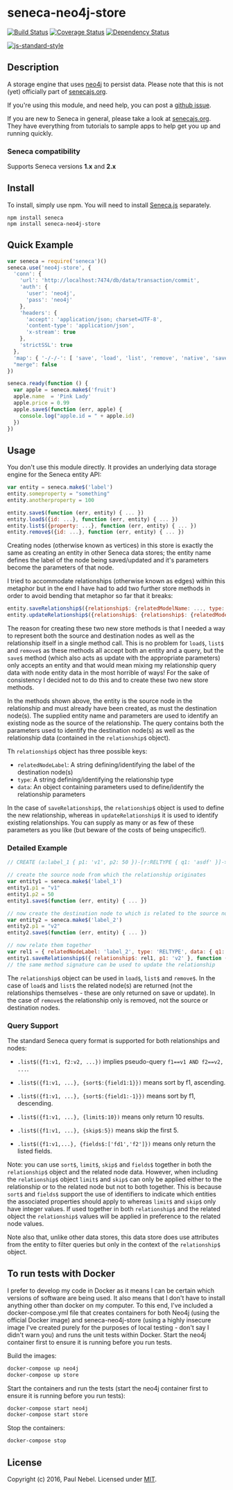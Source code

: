 # seneca-neo4j-store

[![Build Status][travis-badge]][travis-url]
[![Coverage Status][coveralls-badge]][coveralls-url]
[![Dependency Status][david-badge]][david-url]

[![js-standard-style][standard-badge]][standard-style]

## Description

A storage engine that uses [neo4j][] to persist data. Please note that this is not (yet) officially part of [senecajs.org][].

If you're using this module, and need help, you can post a [github issue][].

If you are new to Seneca in general, please take a look at [senecajs.org][]. They have everything from
tutorials to sample apps to help get you up and running quickly.

### Seneca compatibility
Supports Seneca versions **1.x** and **2.x**

## Install
To install, simply use npm. You will need to install [Seneca.js][]
separately.

```
npm install seneca
npm install seneca-neo4j-store
```

## Quick Example
```js
var seneca = require('seneca')()
seneca.use('neo4j-store', {
  'conn': {
    'url': 'http://localhost:7474/db/data/transaction/commit',
    'auth': {
      'user': 'neo4j',
      'pass': 'neo4j'
    },
    'headers': {
      'accept': 'application/json; charset=UTF-8',
      'content-type': 'application/json',
      'x-stream': true
    },
    'strictSSL': true
  },
  'map': { '-/-/-': [ 'save', 'load', 'list', 'remove', 'native', 'saveRelationship', 'updateRelationship' ] },
  "merge": false
})

seneca.ready(function () {
  var apple = seneca.make$('fruit')
  apple.name  = 'Pink Lady'
  apple.price = 0.99
  apple.save$(function (err, apple) {
    console.log("apple.id = " + apple.id)
  })
})
```

## Usage
You don't use this module directly. It provides an underlying data storage engine for the Seneca entity API:

```js
var entity = seneca.make$('label')
entity.someproperty = "something"
entity.anotherproperty = 100

entity.save$(function (err, entity) { ... })
entity.load$({id: ...}, function (err, entity) { ... })
entity.list$({property: ...}, function (err, entity) { ... })
entity.remove$({id: ...}, function (err, entity) { ... })
```
Creating nodes (otherwise known as vertices) in this store is exactly the same as creating an entity in other Seneca data stores; the entity name defines the label of the node being saved/updated and it's parameters become the parameters of that node.

I tried to accommodate relationships (otherwise known as edges) within this metaphor but in the end I have had to add two further store methods in order to avoid bending that metaphor so far that it breaks:

```js
entity.saveRelationship$({relationship$: {relatedModelName: ..., type: ..., data: {id: ...}}}, p1: ...}, function (err, relationship) { ... })
entity.updateRelationship$({relationship$: {relationship$: {relatedModelName: ..., type: ..., data: {id: ...}}}, p1: ...}, function (err, relationship) { ... })
```
The reason for creating these two new store methods is that I needed a way to represent both the source and destination nodes as well as the relationship itself in a single method call.  This is no problem for `load$`, `list$` and `remove$` as these methods all accept both an entity and a query, but the `save$` method (which also acts as update with the appropriate parameters) only accepts an entity and that would mean mixing my relationship query data with node entity data in the most horrible of ways! For the sake of consistency I decided not to do this and to create these two new store methods.

In the methods shown above, the entity is the source node in the relationship and must already have been created, as must the destination node(s).  The supplied entity name and parameters are used to identify an existing node as the source of the relationship.  The query contains both the parameters used to identify the destination node(s) as well as the relationship data (contained in the `relationship$` object).

Th `relationship$` object has three possible keys:
- `relatedNodeLabel`: A string defining/identifying the label of the destination node(s)
- `type`: A string defining/identifying the relationship type
- `data`: An object containing parameters used to define/identify the relationship parameters

In the case of `saveRelationship$`, the `relationship$` object is used to define the new relationship, whereas in `updateRelationship$` it is used to identify existing relationships.  You can supply as many or as few of these parameters as you like (but beware of the costs of being unspecific!).

### Detailed Example
```js
// CREATE (a:label_1 { p1: 'v1', p2: 50 })-[r:RELTYPE { q1: 'asdf' }]->(b:label_2 { p1: 'v2' }) return r

// create the source node from which the relationship originates
var entity1 = seneca.make$('label_1')
entity1.p1 = "v1"
entity1.p2 = 50
entity1.save$(function (err, entity) { ... })

// now create the destination node to which is related to the source node
var entity2 = seneca.make$('label_2')
entity2.p1 = "v2"
entity2.save$(function (err, entity) { ... })

// now relate them together
var rel1 = { relatedNodeLabel: 'label_2', type: 'RELTYPE', data: { q1: 'asdf' } }
entity1.saveRelationship$({ relationship$: rel1, p1: 'v2' }, function (err, relationship) { ... })
// the same method signature can be used to update the relationship
```
The `relationship$` object can be used in `load$`, `list$` and `remove$`.  In the case of `load$` and `list$` the related node(s) are returned (not the relationships themselves - these are only returned on save or update).  In the case of `remove$` the relationship only is removed, not the source or destination nodes.

### Query Support
The standard Seneca query format is supported for both relationships and nodes:

- `.list$({f1:v1, f2:v2, ...})` implies pseudo-query `f1==v1 AND f2==v2, ...`.

- `.list$({f1:v1, ...}, {sort$:{field1:1}})` means sort by f1, ascending.

- `.list$({f1:v1, ...}, {sort$:{field1:-1}})` means sort by f1, descending.

- `.list$({f1:v1, ...}, {limit$:10})` means only return 10 results.

- `.list$({f1:v1, ...}, {skip$:5})` means skip the first 5.

- `.list$({f1:v1,...}, {fields$:['fd1','f2']})` means only return the listed fields.

Note: you can use `sort$`, `limit$`, `skip$` and `fields$` together in both the `relationship$` object and the related node data.  However, when including the `relationship$` object `limit$` and `skip$` can only be applied either to the relationship or to the related node but not to both together.  This is because `sort$` and `fields$` support the use of identifiers to indicate which entities the associated properties should apply to whereas `limit$` and `skip$` only have integer values.  If used together in both `relationship$` and the related object the `relationship$` values will be applied in preference to the related node values.

Note also that, unlike other data stores, this data store does use attributes from the entity to filter queries but only in the context of the `relationship$` object.

## To run tests with Docker
I prefer to develop my code in Docker as it means I can be certain which versions of software are being used.  It also means that I don't have to install anything other than docker on my computer.  To this end, I've included a docker-compose.yml file that creates containers for both Neo4j (using the official Docker image) and seneca-neo4j-store (using a highly insecure image I've created purely for the purposes of local testing - don't say I didn't warn you) and runs the unit tests within Docker. Start the neo4j container first to ensure it is running before you run tests.

Build the images:
```sh
docker-compose up neo4j
docker-compose up store
```

Start the containers and run the tests (start the neo4j container first to ensure it is running before you run tests):
```sh
docker-compose start neo4j
docker-compose start store
```

Stop the containers:
```sh
docker-compose stop
```

## License
Copyright (c) 2016, Paul Nebel.
Licensed under [MIT][].

[npm-badge]: https://img.shields.io/npm/v/seneca-neo4j-store.svg
[npm-url]: https://npmjs.com/package/seneca-neo4j-store
[travis-badge]: https://travis-ci.org/redjamjar/seneca-neo4j-store.svg
[travis-url]: https://travis-ci.org/redjamjar/seneca-neo4j-store
[coveralls-badge]: https://coveralls.io/repos/redjamjar/seneca-neo4j-store/badge.svg?branch=master&service=github
[coveralls-url]: https://coveralls.io/github/redjamjar/seneca-neo4j-store?branch=master
[david-badge]: https://david-dm.org/redjamjar/seneca-neo4j-store.svg
[david-url]: https://david-dm.org/redjamjar/seneca-neo4j-store
[standard-badge]: https://raw.githubusercontent.com/feross/standard/master/badge.png
[standard-style]: https://github.com/feross/standard


[Neo4j]: http://neo4j.com/
[MIT]: ./LICENSE.txt
[Senecajs org]: https://github.com/senecajs/
[Seneca.js]: https://www.npmjs.com/package/seneca
[senecajs.org]: http://senecajs.org/
[github issue]: https://github.com/redjamjar/seneca-neo4j-store/issues
